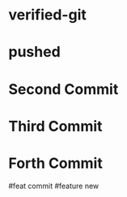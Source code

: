# verified-git

# pushed

# Second Commit

# Third Commit
# Forth Commit

#feat commit
#feature
new 

